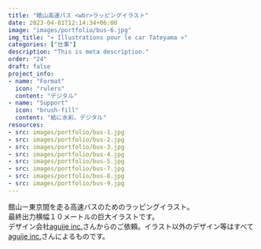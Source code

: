 ```yaml
---
title: "館山高速バス <wbr>ラッピングイラスト"
date: 2023-04-01T12:14:34+06:00
image: "images/portfolio/bus-6.jpg"
img_title: "« Illustrations pour le car Tateyama »"
categories: ["仕事"]
description: "This is meta description."
order: "24"
draft: false
project_info:
- name: "Format"
  icon: "rulers"
  content: "デジタル"
- name: "Support"
  icon: "brush-fill"
  content: "紙に水彩、デジタル"
resources:
- src: images/portfolio/bus-1.jpg
- src: images/portfolio/bus-2.jpg
- src: images/portfolio/bus-3.jpg
- src: images/portfolio/bus-4.jpg
- src: images/portfolio/bus-5.jpg
- src: images/portfolio/bus-7.jpg
- src: images/portfolio/bus-8.jpg
- src: images/portfolio/bus-9.jpg
---
```

館山ー東京間を走る高速バスのためのラッピングイラスト。  
最終出力横幅１０メートルの巨大イラストです。  
 デザイン会社[aguije inc.](https://aguije.jp)さんからのご依頼。イラスト以外のデザイン等はすべて[aguije inc.](https://aguije.jp)さんによるものです。